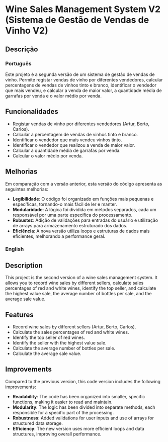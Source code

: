 # Wine Sales Management System V2 (Sistema de Gestão de Vendas de Vinho V2)

## Descrição

### Português
Este projeto é a segunda versão de um sistema de gestão de vendas de vinho. Permite registar vendas de vinho por diferentes vendedores, calcular percentagens de vendas de vinhos tinto e branco, identificar o vendedor que mais vendeu, e calcular a venda de maior valor, a quantidade média de garrafas por venda e o valor médio por venda.

## Funcionalidades

- Registar vendas de vinho por diferentes vendedores (Artur, Berto, Carlos).
- Calcular a percentagem de vendas de vinhos tinto e branco.
- Identificar o vendedor que mais vendeu vinhos tinto.
- Identificar o vendedor que realizou a venda de maior valor.
- Calcular a quantidade média de garrafas por venda.
- Calcular o valor médio por venda.

## Melhorias

Em comparação com a versão anterior, esta versão do código apresenta as seguintes melhorias:
- **Legibilidade**: O código foi organizado em funções mais pequenas e específicas, tornando-o mais fácil de ler e manter.
- **Modularidade**: A lógica foi dividida em métodos separados, cada um responsável por uma parte específica do processamento.
- **Robustez**: Adição de validações para entradas do usuário e utilização de arrays para armazenamento estruturado dos dados.
- **Eficiência**: A nova versão utiliza loops e estruturas de dados mais eficientes, melhorando a performance geral.

### English

## Description
This project is the second version of a wine sales management system. It allows you to record wine sales by different sellers, calculate sales percentages of red and white wines, identify the top seller, and calculate the highest value sale, the average number of bottles per sale, and the average sale value.

## Features

- Record wine sales by different sellers (Artur, Berto, Carlos).
- Calculate the sales percentages of red and white wines.
- Identify the top seller of red wines.
- Identify the seller with the highest value sale.
- Calculate the average number of bottles per sale.
- Calculate the average sale value.

## Improvements

Compared to the previous version, this code version includes the following improvements:
- **Readability**: The code has been organized into smaller, specific functions, making it easier to read and maintain.
- **Modularity**: The logic has been divided into separate methods, each responsible for a specific part of the processing.
- **Robustness**: Added validations for user inputs and use of arrays for structured data storage.
- **Efficiency**: The new version uses more efficient loops and data structures, improving overall performance.
